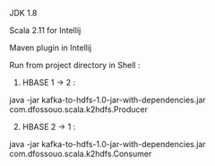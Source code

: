 JDK 1.8 

Scala 2.11 for Intellij 

Maven plugin in Intellij 

Run from project directory in Shell :

1. HBASE 1 -> 2 : 

java -jar kafka-to-hdfs-1.0-jar-with-dependencies.jar com.dfossouo.scala.k2hdfs.Producer 


2. HBASE 2 -> 1 : 

java -jar kafka-to-hdfs-1.0-jar-with-dependencies.jar com.dfossouo.scala.k2hdfs.Consumer 